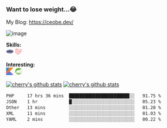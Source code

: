 ### Want to lose weight...😂

My Blog: https://ceobe.dev/

![image](https://github.com/cr-lgl/cr-lgl/blob/master/image.jpeg?raw=true)

**Skills:**  
<code><img height="20" src="https://raw.githubusercontent.com/github/explore/80688e429a7d4ef2fca1e82350fe8e3517d3494d/topics/php/php.png"></code>
<code><img height="20" src="https://raw.githubusercontent.com/github/explore/5c058a388828bb5fde0bcafd4bc867b5bb3f26f3/topics/laravel/laravel.png"></code>

**Interesting:**  
<code><img height="20" src="https://raw.githubusercontent.com/github/explore/80688e429a7d4ef2fca1e82350fe8e3517d3494d/topics/kotlin/kotlin.png"></code>
<code><img height="20" src="https://raw.githubusercontent.com/github/explore/80688e429a7d4ef2fca1e82350fe8e3517d3494d/topics/spring-boot/spring-boot.png"></code>

[![cherry's github stats](https://github-readme-stats.vercel.app/api?username=cr-lgl)](https://github.com/anuraghazra/github-readme-stats)
[![cherry's github stats](https://github-readme-stats.vercel.app/api/top-langs/?username=cr-lgl&layout=compact)](https://github.com/anuraghazra/github-readme-stats)

<!--START_SECTION:waka-->
```text
PHP     17 hrs 36 mins  ███████████████████████░░   91.75 % 
JSON    1 hr            █░░░░░░░░░░░░░░░░░░░░░░░░   05.23 % 
Other   13 mins         ░░░░░░░░░░░░░░░░░░░░░░░░░   01.20 % 
XML     11 mins         ░░░░░░░░░░░░░░░░░░░░░░░░░   01.03 % 
YAML    2 mins          ░░░░░░░░░░░░░░░░░░░░░░░░░   00.22 %
```
<!--END_SECTION:waka-->
